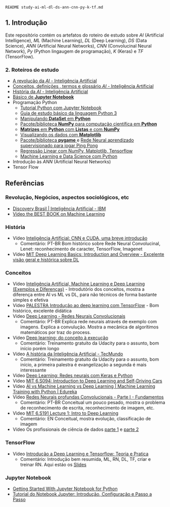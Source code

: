 `README study-ai-ml-dl-ds-ann-cnn-py-k-tf.md`

## 1. Introdução ##

Este repositório contém os artefatos do roteiro de estudo sobre  _AI_ (Artificial Intelligence), _ML_ (Machine Learning), _DL_ (Deep Learning), _DS_ (Data Science), _ANN_ (Artificial Neural Networks), _CNN_ (Convolucinal Neural Network), _Py_ (Python lingaugem de programação), _K_ (Keras) e _TF_ (TensorFlow).


### 2. Roteiros de estudo ###

* [A revolução da _AI_ - Inteligência Artificial](./md/README_Revolucao_da_AI.md)
* [Conceitos, definições , termos e glossário _AI_ - Inteligência Artificial](./md/README_Conceitos_AI.md)
* [História da _AI_ - Inteligência Artificial](./md/README_Historia_da_AI.md)
* [Básico de **Jupyter Notebook**](./md/README_JupyterNotebook.md)
* Programação Python
  * [Tutorial Python com Jupyter Notebook](./md/README_Python.md)
  * [Guia de estudo básico da linguagem Python 3](https://github.com/josemarsilva/study-python#341-b%C3%A1sico-da-linguagem-python)
  * [Manipulando **DataSet** em **Python**](./md/README_PythonDataSetManipulation.md)
  * [Pacote/biblioteca **NumPy** para computação científica em **Python**](./md/README_PythonNumpy.md)
  * [**Matrizes** em **Python** com **Listas** e com **NumPy**](./md/README_PythonMatrizesListas_vs_Numpy.md)
  * [Visualizando os dados com **Matplotlib**](./md/README_PythonMatplotlib.md)
  * [Pacote/biblioteca **pygame** ](./md/README_PythonPygame.md) e [Rede Neural aprendizado supervisionado para jogar Ping Pong](./md/README_PythonPygameRedeNeuralJogoPegaBolinhaLancada.md)
  * [Regressão Linear com NumPy, Matplotlib, Tensorflow](./md/README_PythonRegressaoLinearNumPyMatplotlibTensorFlow.md)
  * [Machine Learning e Data Science com Python](./md/README_MachineLearningDataSciencePython.md)
* Introdução às _ANN_ (Artificial Neural Networks)
* Tensor Flow



## Referências ##


### Revolução, Negócios, aspectos sociológicos, etc ###

* [Discovery Brasil | Inteligência Artificial - IBM](https://www.youtube.com/watch?v=W95YlM5-iPk)
* [Vídeo the BEST BOOK on Machine Learning](https://www.youtube.com/watch?v=1RiFIYwuwHM&list=PLORrDfZD1hkE-STpneL0hV3_m2tjv0qAq)


### História ###

* Vídeo [Inteligência Artificial: CNN e CUDA, uma breve introdução](https://www.youtube.com/watch?v=j8E_i6-qtbA&index=14&list=PLORrDfZD1hkE-STpneL0hV3_m2tjv0qAq)
  * Comentário: PT-BR Bom histórico sobre Rede Neural Convolucinal, Lenet: reconhecimento de caracter, TensorFlow, Imagenet
* Vídeo [MIT Deep Learning Basics: Introduction and Overview - Excelente visão geral e histórica sobre DL](https://www.youtube.com/watch?v=O5xeyoRL95U&t=436s)

### Conceitos ###
* Vídeo [Inteligência Artificial, Machine Learning e Deep Learning (Exemplos e Diferenças)](https://www.youtube.com/watch?v=5UYpSE3dQSQ&list=PLORrDfZD1hkE-STpneL0hV3_m2tjv0qAq) - Introdutório dos conceitos, mostra a diferença entre AI vs ML vs DL, para não técnicos de forma bastante simples e efetiva
* Vídeo [PALESTRA Introdução ao deep learning com TensorFlow](https://www.youtube.com/watch?v=OIyR-_EpG48&list=PLORrDfZD1hkE-STpneL0hV3_m2tjv0qAq) - Bom histórico, excelente didática
* Vídeo [Deep Learning - Redes Neurais Convolucionais](https://www.youtube.com/watch?v=DXnyuUZcAAI&index=10&list=PLORrDfZD1hkE-STpneL0hV3_m2tjv0qAq)
  * Comentário: PT-BR Explica rede neurais através de exemplo com imagens. Explica a convulução. Mostra a mecânica de algorítimos matemáticos por traz do process.
* Vídeo [Deep learning: do conceito à execução](https://www.youtube.com/watch?v=KIvB5LFbA0w)
  * Comentário: Treinamento gratuito da Udacity para o assunto, bom início porém longo
* Vídeo [A história da Inteligência Artificial - TecMundo](https://www.youtube.com/watch?v=Lhu8bdmkMCM)
  * Comentário: Treinamento gratuito da Udacity para o assunto, bom início, a primeira palestra é evangelização a segunda é mais interessante
* Vídeo [Deep Learning: Redes neurais com Keras e Python](https://www.youtube.com/watch?v=dQPJZa_-FcU)
* Vídeo [MIT 6.S094: Introduction to Deep Learning and Self-Driving Cars](https://www.youtube.com/watch?v=1L0TKZQcUtA&list=PLORrDfZD1hkE-STpneL0hV3_m2tjv0qAq&t=4810s)
* Vídeo [AI vs Machine Learning vs Deep Learning | Machine Learning Training with Python | Edureka](https://www.youtube.com/watch?v=WSbgixdC9g8&t=352s&list=PLORrDfZD1hkE-STpneL0hV3_m2tjv0qAq)
* Vídeo [Redes Neurais profundas Convolucionais - Parte I - Fundamentos](https://www.youtube.com/watch?v=n4rmrZg1_58&index=11&list=PLORrDfZD1hkE-STpneL0hV3_m2tjv0qAq)
  * Comentário: PT-BR Conceitual um pouco pesado, mostra o problema de reconhecimento de escrita, reconhecimento de imagem, etc.
* Vìdeo [MIT 6.S191 Lecture 1: Intro to Deep Learning](https://www.youtube.com/watch?v=IgSuFYamZas&list=PLORrDfZD1hkE-STpneL0hV3_m2tjv0qAq)
  * Comentário: EN Conceitual, mostra evolução, classificação de imagem
* Vídeo Os profissionais de ciência de dados [parte 1](https://www.youtube.com/watch?v=A0YytJTmiE0) e [parte 2](https://www.youtube.com/watch?v=WnAnkFXFV3g)
  

### TensorFlow ###

* Vídeo [Introdução a Deep Learning e Tensorflow: Teoria e Pratica](https://www.youtube.com/watch?v=mAIRkkItPSc&index=17)
  * Comentário: Introdução bem resumida, ML, RN, DL, TF, criar e treinar RN. Aqui estáo os [Slides](https://github.com/GuiUzeda/Webinar-Tensorflow/blob/master/Webinar%20Tensorflow.pdf)
  
### Jupyter Notebook ###

* [Getting Started With Jupyter Notebook for Python](https://www.youtube.com/watch?v=CwFq3YDU6_Y)
* [Tutorial do Notebook Jupyter: Introdução, Configuração e Passo a Passo](https://www.youtube.com/watch?v=HW29067qVWk&t=72s)
